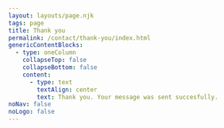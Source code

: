 ```yaml
---
layout: layouts/page.njk
tags: page
title: Thank you
permalink: /contact/thank-you/index.html
genericContentBlocks:
  - type: oneColumn
    collapseTop: false
    collapseBottom: false
    content:
      - type: text
        textAlign: center
        text: Thank you. Your message was sent succesfully.
noNav: false
noLogo: false
---
```

